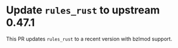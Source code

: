 # Update `rules_rust` to upstream 0.47.1

This PR updates `rules_rust` to a recent version with bzlmod
support.
